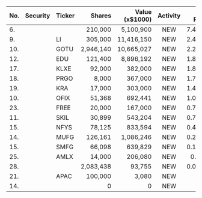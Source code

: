 No. | Security | Ticker | Shares | Value (x$1000) | Activity | % Port
|--- | --- | --- | ---:| ---:|:---:| ---:|
 6.|||210,000|5,100,900|NEW|7.44%|rel="bookmark"></a>
9.||LI</a>|305,000|11,416,150|NEW|2.43%|<a href=rel="bookmark"></a>
10.||GOTU</a>|2,946,140|10,665,027|NEW|2.27%|<a href=rel="bookmark"></a>
12.||EDU</a>|121,400|8,896,192|NEW|1.89%|<a href=rel="bookmark"></a>
17.||KLXE</a>|92,000|382,000|NEW|1.81%|<a href=rel="bookmark"></a>
18.||PRGO</a>|8,000|367,000|NEW|1.74%|<a href=rel="bookmark"></a>
19.||KRA</a>|17,000|303,000|NEW|1.44%|<a href=rel="bookmark"></a>
10.||OFIX</a>|51,368|692,441|NEW|1.01%|<a href=rel="bookmark"></a>
23.||FREE</a>|20,000|167,000|NEW|0.79%|<a href=rel="bookmark"></a>
11.||SKIL</a>|30,899|543,204|NEW|0.79%|<a href=rel="bookmark"></a>
15.||NFYS</a>|78,125|833,594|NEW|0.41%|<a href=rel="bookmark"></a>
14.||MUFG</a>|126,161|1,086,246|NEW|0.23%|<a href=rel="bookmark"></a>
15.||SMFG</a>|66,098|639,829|NEW|0.13%|<a href=rel="bookmark"></a>
25.||AMLX</a>|14,000|206,080|NEW|0.1%|<a href=rel="bookmark"></a>
28.|||2,083,438|93,755|NEW|0.04%|rel="bookmark"></a>
21.||APAC</a>|100,000|3,080|NEW|0%|<a href=rel="bookmark"></a>
14.|||0|0|NEW|0%|rel="bookmark"></a>

